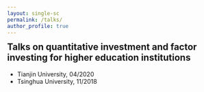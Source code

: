 ```yaml
---
layout: single-sc
permalink: /talks/
author_profile: true
---
```


<h2 style="margin-top: 0;">Talks on quantitative investment and factor investing for higher education institutions</h2>

* Tianjin University, 04/2020
* Tsinghua University, 11/2018
